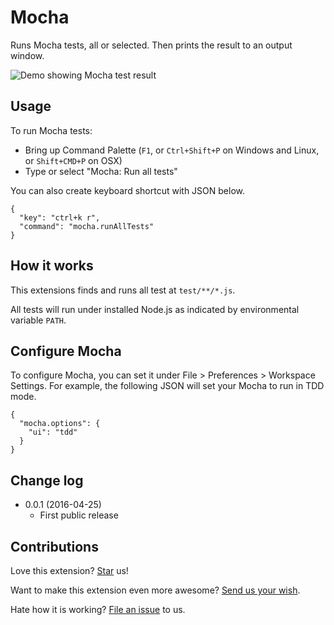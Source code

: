 # Mocha
Runs Mocha tests, all or selected. Then prints the result to an output window.

![Demo showing Mocha test result](https://raw.githubusercontent.com/compulim/vscode-mocha/master/demo.png)

## Usage
To run Mocha tests:
* Bring up Command Palette (`F1`, or `Ctrl+Shift+P` on Windows and Linux, or `Shift+CMD+P` on OSX)
* Type or select "Mocha: Run all tests"

You can also create keyboard shortcut with JSON below.
```
{
  "key": "ctrl+k r",
  "command": "mocha.runAllTests"
}
```

## How it works
This extensions finds and runs all test at `test/**/*.js`.

All tests will run under installed Node.js as indicated by environmental variable `PATH`.

## Configure Mocha
To configure Mocha, you can set it under File > Preferences > Workspace Settings. For example, the following JSON will set your Mocha to run in TDD mode.
```
{
  "mocha.options": {
    "ui": "tdd"
  }
}
```

## Change log
* 0.0.1 (2016-04-25)
  * First public release

## Contributions
Love this extension? [Star](https://github.com/compulim/vscode-mocha/stargazers) us!

Want to make this extension even more awesome? [Send us your wish](https://github.com/compulim/vscode-mocha/issues/new/).

Hate how it is working? [File an issue](https://github.com/compulim/vscode-mocha/issues/new/) to us.
